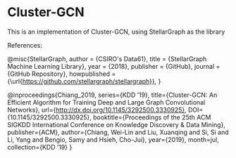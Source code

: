 # Cluster-GCN
This is an implementation of Cluster-GCN, using StellarGraph as the library

References:

@misc{StellarGraph,
  author = {CSIRO's Data61},
  title = {StellarGraph Machine Learning Library},
  year = {2018},
  publisher = {GitHub},
  journal = {GitHub Repository},
  howpublished = {\url{https://github.com/stellargraph/stellargraph}},
}

@inproceedings{Chiang_2019, series={KDD ’19},
   title={Cluster-GCN: An Efficient Algorithm for Training Deep and Large Graph Convolutional Networks},
   url={http://dx.doi.org/10.1145/3292500.3330925},
   DOI={10.1145/3292500.3330925},
   booktitle={Proceedings of the 25th ACM SIGKDD International Conference on Knowledge Discovery &amp; Data Mining},
   publisher={ACM},
   author={Chiang, Wei-Lin and Liu, Xuanqing and Si, Si and Li, Yang and Bengio, Samy and Hsieh, Cho-Jui},
   year={2019},
   month=jul, collection={KDD ’19} }


